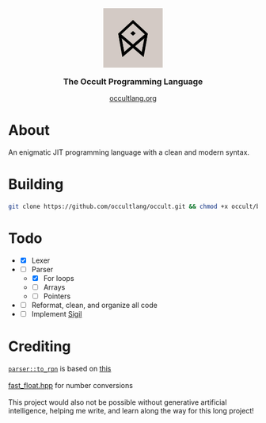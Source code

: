 <div align="center" style="display: grid; place-items: center; gap: 10px;">
  <a href="https://occultlang.org/" target="_blank">
    <img src="occult.jpg" width="120" alt="Occult Logo">
  </a>
  <h3 style="margin: 5px;">The Occult Programming Language</h3>
  <a href="https://occultlang.org" target="_blank">occultlang.org</a>
</div>

# About
An enigmatic JIT programming language with a clean and modern syntax.

# Building
```bash
git clone https://github.com/occultlang/occult.git && chmod +x occult/build.sh && ./occult/build.sh
```

# Todo
- - [x] Lexer
- - [ ] Parser
  - - [x] For loops
  - - [ ] Arrays
  - - [ ] Pointers
- - [ ] Reformat, clean, and organize all code      
- - [ ] Implement [Sigil](https://github.com/occultlang/sigil)

# Crediting 
[`parser::to_rpn`](https://github.com/occultlang/occult/blob/main/src/parser/parser.cpp#L51) is based on [this](https://github.com/kamyu104/LintCode/blob/master/C%2B%2B/convert-expression-to-reverse-polish-notation.cpp) <br/><br/>
[fast_float.hpp](https://github.com/fastfloat/fast_float) for number conversions <br/><br/>
This project would also not be possible without generative artificial intelligence, helping me write, and learn along the way for this long project!
